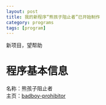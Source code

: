 ```yaml
---
layout: post
title: 我的新程序“熊孩子阻止者”已开始制作
category: programs
tags: [program]
---
```


新项目，望帮助    

# 程序基本信息
名称：熊孩子阻止者    
主页：[badboy-prohibitor](https://epilepsy-ydf.github.io/badboy-prohibitor/)
